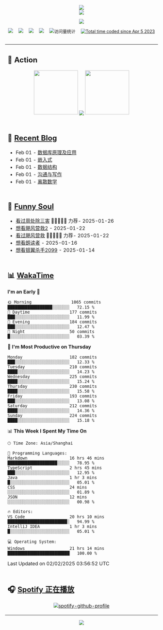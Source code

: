 <div align="center">

<img src="https://capsule-render.vercel.app/api?type=waving&color=timeGradient&height=300&&section=header&text=HI%20THERE!&fontSize=90&fontAlign=50&fontAlignY=30&desc=I%E2%80%99m%20@LI%20SIR%20%F0%9F%91%8B&descAlign=50&descSize=30&descAlignY=60&animation=twinkling" />

<div align="center">

  <!-- dynamic typing effect 动态打字效果 -->
  <div align="center">
    <a href="https://lisir.me/">
      <img src="https://readme-typing-svg.herokuapp.com/?lines=今日事，今日毕;任何不能摧毁你的东西;都将使你更加强大;你需要掌控自己的生活;而不是被生活掌控&center=true&size=25">
    </a>
  </div>

  <!-- knock code pictures 敲代码的图片 -->
  <img order-radius="100px" src="https://cdn.jsdelivr.net/gh/wkwbk/wkwbk/assets/images/001.gif"><br>

  <!-- profile logo 个人资料徽标 -->
  <div align="center">
    <a href="https://lisir.me/" title="点击跳转"><img src="https://img.shields.io/badge/Blog-%E4%B8%AA%E4%BA%BA%E5%8D%9A%E5%AE%A2-red"></a>&emsp;
    <a href="https://photo.lisir.me/" title="点击跳转"><img src="https://img.shields.io/badge/Photo-%E6%97%B6%E5%85%89%E7%9B%B8%E5%86%8C-blue"></a>&emsp;
    <a href="https://cloud.lisir.me/" title="点击跳转"><img src="https://img.shields.io/badge/Cloud%20Disk-%E6%88%91%E7%9A%84%E4%BA%91%E7%9B%98-green"></a>&emsp;
    <a href="https://nz.lisir.me/" title="点击跳转"><img src="https://img.shields.io/badge/%E5%93%AA%E5%90%92-%E7%9B%91%E6%8E%A7%E9%9D%A2%E6%9D%BF-blueviolet"></a>&emsp;
    <!-- visitor -->
    <img src="https://komarev.com/ghpvc/?username=wkwbk&label=Views&color=orange&style=flat" alt="访问量统计" />&emsp;
    <a href="https://wakatime.com/@2237354f-824a-4472-ae76-c1eca96c8908"><img src="https://wakatime.com/badge/user/2237354f-824a-4472-ae76-c1eca96c8908.svg" alt="Total time coded since Apr 5 2023" /></a>
  </div>

</div>

<br>

<div align="center">

<table>

<tr><td>

## 🚀 Action

<!-- github-readme-streak-stats 连续提交代码天数记录 -->
<div align="center">
  <img width="145" src="https://cdn.jsdelivr.net/gh/wkwbk/wkwbk/assets/images/002.png">
  <img align="center" src="https://github-readme-stats.vercel.app/api?username=wkwbk&show_icons=true&theme=transparent">
  <img width="145" src="https://cdn.jsdelivr.net/gh/wkwbk/wkwbk/assets/images/001.png">
</div>

<br>

</td></tr>

<tr><td>

<!-- 近期博客 -->
## 📃 [Recent Blog](https://lisir.me/)

<!-- feed start -->
- Feb 01 - [数据库原理及应用](https://lisir.me/Exam/思源/第一年上学期/2024年12月31号/00.数据库原理及应用)
- Feb 01 - [嵌入式](https://lisir.me/Exam/思源/第一年上学期/2025年01月02号/00.嵌入式)
- Feb 01 - [数据结构](https://lisir.me/Exam/思源/第一年上学期/2025年01月02号/01.数据结构)
- Feb 01 - [沟通与写作](https://lisir.me/Exam/思源/第一年上学期/2025年01月03号/00.沟通与写作)
- Feb 01 - [离散数学](https://lisir.me/Exam/思源/第一年上学期/2025年01月03号/01.离散数学)
<!-- feed end -->

</td></tr>

<tr><td>

<!-- 豆瓣 -->
## 🤾 [Funny Soul](https://movie.douban.com/people/li778057151)

<!-- START_SECTION:douban -->
* <a href='http://movie.douban.com/subject/36151692/' target='_blank'>看过周处除三害</a> 🌟🌟🌟🌟🌟 力荐- 2025-01-26
* <a href='http://movie.douban.com/subject/3606971/' target='_blank'>想看飓风营救2</a> - 2025-01-22
* <a href='http://movie.douban.com/subject/2124586/' target='_blank'>看过飓风营救</a> 🌟🌟🌟🌟🌟 力荐- 2025-01-22
* <a href='http://movie.douban.com/subject/2213597/' target='_blank'>想看朗读者</a> - 2025-01-16
* <a href='http://movie.douban.com/subject/35674172/' target='_blank'>想看银翼杀手2099</a> - 2025-01-14
<!-- END_SECTION:douban -->

</td></tr>

<tr><td>

<!-- wakatime 统计 -->
## 📊 [WakaTime](https://wakatime.com/@wkwbk)

<!--START_SECTION:waka-->
**I'm an Early 🐤** 

```text
🌞 Morning                1065 commits        ██████████████████░░░░░░░   72.15 % 
🌆 Daytime                177 commits         ███░░░░░░░░░░░░░░░░░░░░░░   11.99 % 
🌃 Evening                184 commits         ███░░░░░░░░░░░░░░░░░░░░░░   12.47 % 
🌙 Night                  50 commits          █░░░░░░░░░░░░░░░░░░░░░░░░   03.39 % 
```
📅 **I'm Most Productive on Thursday** 

```text
Monday                   182 commits         ███░░░░░░░░░░░░░░░░░░░░░░   12.33 % 
Tuesday                  210 commits         ████░░░░░░░░░░░░░░░░░░░░░   14.23 % 
Wednesday                225 commits         ████░░░░░░░░░░░░░░░░░░░░░   15.24 % 
Thursday                 230 commits         ████░░░░░░░░░░░░░░░░░░░░░   15.58 % 
Friday                   193 commits         ███░░░░░░░░░░░░░░░░░░░░░░   13.08 % 
Saturday                 212 commits         ████░░░░░░░░░░░░░░░░░░░░░   14.36 % 
Sunday                   224 commits         ████░░░░░░░░░░░░░░░░░░░░░   15.18 % 
```


📊 **This Week I Spent My Time On** 

```text
🕑︎ Time Zone: Asia/Shanghai

💬 Programming Languages: 
Markdown                 16 hrs 46 mins      ████████████████████░░░░░   78.95 % 
TypeScript               2 hrs 45 mins       ███░░░░░░░░░░░░░░░░░░░░░░   12.95 % 
Java                     1 hr 3 mins         █░░░░░░░░░░░░░░░░░░░░░░░░   05.01 % 
CSS                      24 mins             ░░░░░░░░░░░░░░░░░░░░░░░░░   01.89 % 
JSON                     12 mins             ░░░░░░░░░░░░░░░░░░░░░░░░░   00.98 % 

🔥 Editors: 
VS Code                  20 hrs 10 mins      ████████████████████████░   94.99 % 
IntelliJ IDEA            1 hr 3 mins         █░░░░░░░░░░░░░░░░░░░░░░░░   05.01 % 

💻 Operating System: 
Windows                  21 hrs 14 mins      █████████████████████████   100.00 % 
```


 Last Updated on 02/02/2025 03:56:52 UTC
<!--END_SECTION:waka-->

</td></tr>

<tr><td>

## 🎧 [Spotify 正在播放](https://open.spotify.com/user/31s4ftvnfnus65uynvxmxu7rkfom)

<div align="center">

  [![spotify-github-profile](https://spotify-github-profile.kittinanx.com/api/view?uid=31s4ftvnfnus65uynvxmxu7rkfom&cover_image=true&theme=default&show_offline=false&background_color=121212&interchange=true&bar_color_cover=true)](https://spotify-github-profile.kittinanx.com/api/view?uid=31s4ftvnfnus65uynvxmxu7rkfom&redirect=true)

</div>

</td></tr>

</table>

</div>

<img src="https://capsule-render.vercel.app/api?type=waving&color=timeGradient&height=300&&section=footer&text=THE%20END!&fontSize=90&fontAlign=50&fontAlignY=70&desc=Hope%20your%20program%20is%20bug-free!&descAlign=50&descSize=30&descAlignY=40&animation=twinkling" />

</div>
